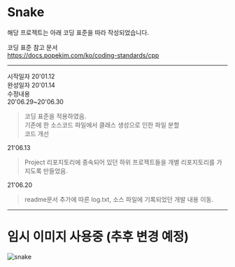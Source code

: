 # Snake    
    
해당 프로젝트는 아래 코딩 표준을 따라 작성되었습니다.   

코딩 표준 참고 문서     
https://docs.popekim.com/ko/coding-standards/cpp      
****    
시작일자  20'01.12     
완성일자  20'01.14    
수정내용      
20'06.29~20'06.30    
> 코딩 표준을 적용하였음.   
> 기존에 한 소스코드 파일에서 클래스 생성으로 인한 파일 분할    
> 코드 개선    

21'06.13     
> Project 리포지토리에 종속되어 있던 하위 프로젝트들을 개별 리포지토리를 가지도록 만들었음.    
      
21'06.20
> readme문서 추가에 따른 log.txt, 소스 파일에 기록되었던 개발 내용 이동.    



****     
# 임시 이미지 사용중 (추후 변경 예정)
![snake](https://blogfiles.pstatic.net/MjAxNzA2MTVfMTY1/MDAxNDk3NDk1NzEyNDg2.RK6uLAJuJveYWk-PBwl1BtfHyHrQUgLoa18iVbkF9q8g.PH-Ppgo2Q8x_e4BzBr7niMkRtjwKZVYr5wYnA90mJJ0g.PNG.bunkete15/image.png "실행 이미지")     
